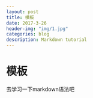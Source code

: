 ```yaml
---
layout: post
title: 模板
date: 2017-3-26
header-img: "img/1.jpg"  
categories: blog
description: Markdown tutorial
---
```



# 模板

去学习一下markdown语法吧





